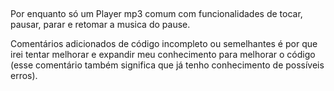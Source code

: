 ## 

Por enquanto só um Player mp3 comum com funcionalidades de tocar, pausar, parar e retomar a musica do pause.

Comentários adicionados de código incompleto ou semelhantes é por que irei tentar melhorar e expandir meu conhecimento para melhorar o código (esse comentário também significa que já tenho conhecimento de possíveis erros).

